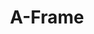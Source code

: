 ---
blog: https://aframe.io/blog/
git: https://github.com/aframevr
logohandle: aframeio
sort: aframe
title: A-Frame
website: https://aframe.io/
---